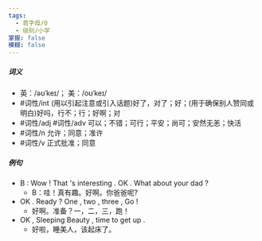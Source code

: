 ```yaml
---
tags:
  - 首字母/O
  - 级别/小学
掌握: false
模糊: false
---
```

##### 词义
- 英：/əʊˈkeɪ/； 美：/oʊˈkeɪ/
- #词性/int  (用以引起注意或引入话题)好了，对了；好；(用于确保别人赞同或明白)好吗，行不；行；好啊；对
- #词性/adj #词性/adv  可以；不错；可行；平安；尚可；安然无恙；快活
- #词性/n  允许；同意；准许
- #词性/v  正式批准；同意
##### 例句
- B : Wow ! That 's interesting . OK . What about your dad ?
	- B：哇！真有趣。好啊。你爸爸呢?
- OK . Ready ? One , two , three , Go !
	- 好啊。准备？一，二，三，跑！
- OK , Sleeping Beauty , time to get up .
	- 好啦，睡美人，该起床了。
